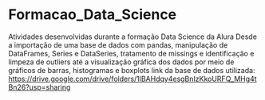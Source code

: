 # Formacao_Data_Science
Atividades desenvolvidas durante a formação Data Science da Alura
Desde a importação de uma base de dados com pandas, manipulação de DataFrames, Series e DataSeries, tratamento de missings e identificação e limpeza de outliers 
até a visualização gráfica dos dados por meio de gráficos de barras, histogramas e boxplots
link da base de dados utilizada: https://drive.google.com/drive/folders/1lBAHdqy4esgBnIzKkoURFQ_MHg4tBn26?usp=sharing
